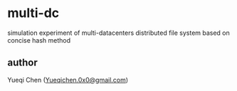# multi-dc
simulation experiment of multi-datacenters distributed file system based on concise hash method

## author
Yueqi Chen (Yueqichen.0x0@gmail.com)
